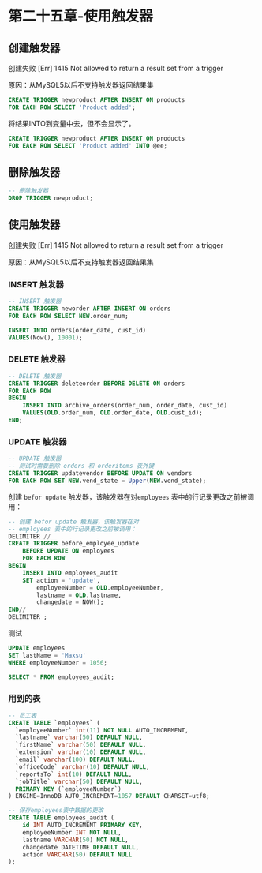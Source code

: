 

# 第二十五章-使用触发器

## 创建触发器

创建失败 [Err] 1415 Not allowed to return a result set from a trigger

原因：从MySQL5以后不支持触发器返回结果集

```sql
CREATE TRIGGER newproduct AFTER INSERT ON products
FOR EACH ROW SELECT 'Product added';
```

将结果INTO到变量中去，但不会显示了。

```sql
CREATE TRIGGER newproduct AFTER INSERT ON products
FOR EACH ROW SELECT 'Product added' INTO @ee;
```

## 删除触发器

```sql
-- 删除触发器
DROP TRIGGER newproduct;
```



## 使用触发器

创建失败 [Err] 1415 Not allowed to return a result set from a trigger

原因：从MySQL5以后不支持触发器返回结果集



### INSERT 触发器

```sql
-- INSERT 触发器
CREATE TRIGGER neworder AFTER INSERT ON orders
FOR EACH ROW SELECT NEW.order_num;

INSERT INTO orders(order_date, cust_id)
VALUES(Now(), 10001);
```

### DELETE 触发器

```sql
-- DELETE 触发器
CREATE TRIGGER deleteorder BEFORE DELETE ON orders
FOR EACH ROW
BEGIN
	INSERT INTO archive_orders(order_num, order_date, cust_id)
    VALUES(OLD.order_num, OLD.order_date, OLD.cust_id);
END;
```

### UPDATE 触发器

```sql
-- UPDATE 触发器
-- 测试时需要删除 orders 和 orderitems 表外键
CREATE TRIGGER updatevendor BEFORE UPDATE ON vendors
FOR EACH ROW SET NEW.vend_state = Upper(NEW.vend_state);
```



创建 `befor update` 触发器，该触发器在对`employees` 表中的行记录更改之前被调用：

```sql
-- 创建 befor update 触发器，该触发器在对
-- employees 表中的行记录更改之前被调用：
DELIMITER //
CREATE TRIGGER before_employee_update 
    BEFORE UPDATE ON employees
    FOR EACH ROW 
BEGIN
    INSERT INTO employees_audit
    SET action = 'update',
        employeeNumber = OLD.employeeNumber,
        lastname = OLD.lastname,
        changedate = NOW(); 
END//
DELIMITER ;
```

测试

```sql
UPDATE employees 
SET lastName = 'Maxsu'
WHERE employeeNumber = 1056;

SELECT * FROM employees_audit;
```



### 用到的表

```sql
-- 员工表
CREATE TABLE `employees` (
  `employeeNumber` int(11) NOT NULL AUTO_INCREMENT,
  `lastname` varchar(50) DEFAULT NULL,
  `firstName` varchar(50) DEFAULT NULL,
  `extension` varchar(10) DEFAULT NULL,
  `email` varchar(100) DEFAULT NULL,
  `officeCode` varchar(10) DEFAULT NULL,
  `reportsTo` int(10) DEFAULT NULL,
  `jobTitle` varchar(50) DEFAULT NULL,
  PRIMARY KEY (`employeeNumber`)
) ENGINE=InnoDB AUTO_INCREMENT=1057 DEFAULT CHARSET=utf8;

-- 保存employees表中数据的更改
CREATE TABLE employees_audit (
    id INT AUTO_INCREMENT PRIMARY KEY,
    employeeNumber INT NOT NULL,
    lastname VARCHAR(50) NOT NULL,
    changedate DATETIME DEFAULT NULL,
    action VARCHAR(50) DEFAULT NULL
);
```

